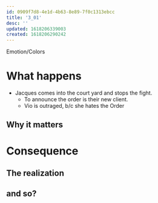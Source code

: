 ```yaml
---
id: 0909f7d8-4e1d-4b63-8e89-7f0c1313ebcc
title: '3_01'
desc: ''
updated: 1618206339003
created: 1618206290242
---
```

Emotion/Colors
>

# What happens
- Jacques comes into the court yard and stops the fight.
  - To announce the order is their new client.
  - Vio is outraged, b/c she hates the Order


##  Why it matters


# Consequence

## The realization

## and so?
